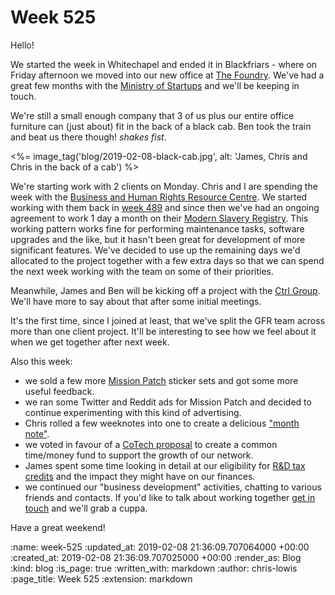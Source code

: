 Week 525
========

Hello!

We started the week in Whitechapel and ended it in Blackfriars - where on Friday afternoon we moved into our new office at [The Foundry](https://lentabusinesscentres.co.uk/serviced-office-space/southwark/). We've had a great few months with the [Ministry of Startups](https://ministryofstartups.com/) and we'll be keeping in touch.

We're still a small enough company that 3 of us plus our entire office furniture can (just about) fit in the back of a black cab. Ben took the train and beat us there though! *shakes fist*.

<%= image_tag('blog/2019-02-08-black-cab.jpg', alt: 'James, Chris and Chris in the back of a cab') %>

We're starting work with 2 clients on Monday. Chris and I are spending the week with the [Business and Human Rights Resource Centre](https://www.business-humanrights.org/). We started working with them back in [week 489](/week-489) and since then we've had an ongoing agreement to work 1 day a month on their [Modern Slavery Registry](https://www.modernslaveryregistry.org/). This working pattern works fine for performing maintenance tasks, software upgrades and the like, but it hasn't been great for development of more significant features. We've decided to use up the remaining days we'd allocated to the project together with a few extra days so that we can spend the next week working with the team on some of their priorities.

Meanwhile, James and Ben will be kicking off a project with the [Ctrl Group](https://www.ctrl-group.com/). We'll have more to say about that after some initial meetings.

It's the first time, since I joined at least, that we've split the GFR team across more than one client project. It'll be interesting to see how we feel about it when we get together after next week.

Also this week:

- we sold a few more [Mission Patch](https://mission-patch.com/) sticker sets and got some more useful feedback.
- we ran some Twitter and Reddit ads for Mission Patch and decided to continue experimenting with this kind of advertising.
- Chris rolled a few weeknotes into one to create a delicious ["month note"](https://gofreerange.com/weeks-520-to-524).
- we voted in favour of a [CoTech proposal](https://www.loomio.org/d/7Qd8zmRW/cotech-fund) to create a common time/money fund to support the growth of our network.
- James spent some time looking in detail at our eligibility for [R&D tax credits](https://www.gov.uk/guidance/corporation-tax-research-and-development-rd-relief) and the impact they might have on our finances.
- we continued our "business development" activities, chatting to various friends and contacts. If you'd like to talk about working together [get in touch](mailto:lets@gofreerange.com) and we'll grab a cuppa.

Have a great weekend!

:name: week-525
:updated_at: 2019-02-08 21:36:09.707064000 +00:00
:created_at: 2019-02-08 21:36:09.707025000 +00:00
:render_as: Blog
:kind: blog
:is_page: true
:written_with: markdown
:author: chris-lowis
:page_title: Week 525
:extension: markdown
